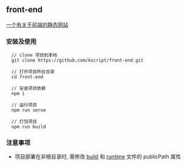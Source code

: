 ## front-end
[一个有关于前端的静态网站](https://kscript.github.io/front-end/)  

### 安装及使用
```
  // clone 项目到本地
  git clone https://github.com/kscript/front-end.git

  // 打开项目所在目录
  cd front-end

  // 安装项目依赖
  npm i

  // 运行项目
  npm run serve

  // 打包项目
  npm run build
```

### 注意事项
  - 项目部署在非根目录时, 需修改 [build](./config/build.js) 和 [runtime](./config/runtime.js) 文件的 publicPath 属性

